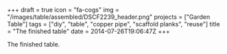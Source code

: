 +++
draft = true
icon = "fa-cogs"
img = "/images/table/assembled/DSCF2239_header.png"
projects = ["Garden Table"]
tags = ["diy", "table", "copper pipe", "scaffold planks", "reuse"]
title = "The finished table"
date = 2014-07-26T19:06:47Z
+++

The finished table.
